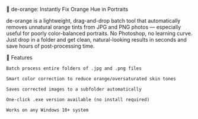 📸 de-orange: Instantly Fix Orange Hue in Portraits

de-orange is a lightweight, drag-and-drop batch tool that automatically removes unnatural orange tints from JPG and PNG photos — especially useful for poorly color-balanced portraits. No Photoshop, no learning curve. Just drop in a folder and get clean, natural-looking results in seconds and save hours of post-processing time. 

🔧 Features

    Batch process entire folders of .jpg and .png files

    Smart color correction to reduce orange/oversaturated skin tones

    Saves corrected images to a subfolder automatically

    One-click .exe version available (no install required)

    Works on any Windows 10+ system
